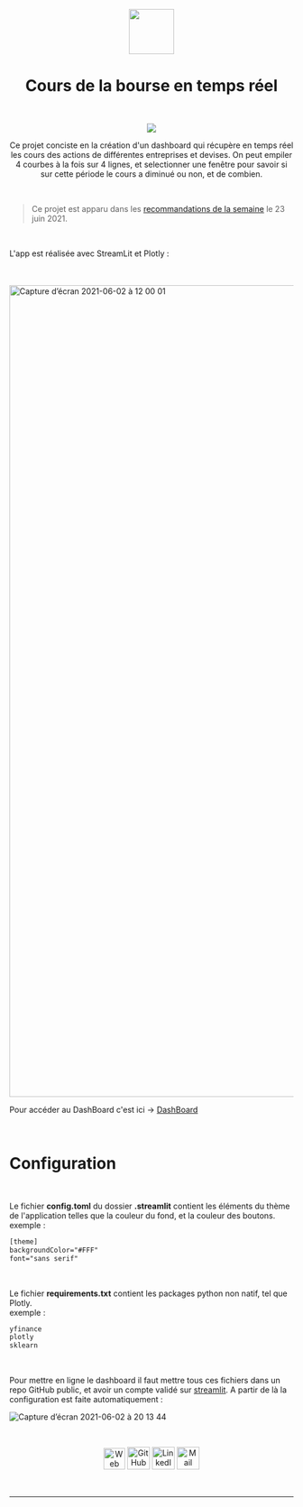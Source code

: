 <p align="center">
	<img src="https://user-images.githubusercontent.com/63207451/120532141-a814f080-c3df-11eb-9aac-f342eaf20a44.png" height="80">
	<p/>

<h1 align="center">Cours de la bourse en temps réel</h1>

<br/>

<p align="center">
  <a href="https://share.streamlit.io/antonin-lfv/my_streamlit_site/main/StreamLit/streamlit.py"><img src="https://static.streamlit.io/badges/streamlit_badge_black_white.svg"/></a>
  </p>
     
<p align="center">
   Ce projet conciste en la création d'un dashboard qui récupère en temps réel les cours des actions de différentes entreprises et devises. On peut empiler 4 courbes à la fois sur 4 lignes, et selectionner une fenêtre pour savoir si sur cette période le cours a diminué ou non, et de combien. <br/>
     <p/>
     
<br/>

> Ce projet est apparu dans les [recommandations de la semaine](https://discuss.streamlit.io/t/weekly-roundup-dbt-dashboards-instagram-profile-analyzers-medium-stats-and-more/14081) le 23 juin 2021.
     
<br/>

L'app est réalisée avec StreamLit et Plotly :

<br/>
<br/>

<img width="1440" alt="Capture d’écran 2021-06-02 à 12 00 01" src="https://user-images.githubusercontent.com/63207451/120461182-13d46a80-c39a-11eb-98d1-b24a046b590b.png">

<br/>

Pour accéder au DashBoard c'est ici -> [DashBoard](https://share.streamlit.io/antonin-lfv/app_stock_prices/main/StreamLit/streamlit.py)

<br/>

# Configuration

<br/>

Le fichier __config.toml__ du dossier __.streamlit__ contient les éléments du thème de l'application telles que la couleur du fond, et la couleur des boutons. <br/>
exemple :
```txt
[theme]
backgroundColor="#FFF"
font="sans serif"
```

<br/>

Le fichier __requirements.txt__ contient les packages python non natif, tel que Plotly. <br/>
exemple :
```txt
yfinance
plotly
sklearn
```

<br/>

Pour mettre en ligne le dashboard il faut mettre tous ces fichiers dans un repo GitHub public, et avoir un compte validé sur [streamlit](https://streamlit.io). A partir de là la configuration est faite automatiquement :

![Capture d’écran 2021-06-02 à 20 13 44](https://user-images.githubusercontent.com/63207451/120531546-09888f80-c3df-11eb-81a8-93883337b424.png)

<br/>

<p align="center">
	  <a href="https://antonin-lfv.github.io" class="fancybox" ><img src="https://user-images.githubusercontent.com/63207451/127334786-f48498e4-7aa1-4fbd-b7b4-cd78b43972b8.png" title="Web Page" width="38" height="38"></a>
  <a href="https://github.com/antonin-lfv" class="fancybox" ><img src="https://user-images.githubusercontent.com/63207451/97302854-e484da80-1859-11eb-9374-5b319ca51197.png" title="GitHub" width="40" height="40"></a>
  <a href="https://www.linkedin.com/in/antonin-lefevre-565b8b141" class="fancybox" ><img src="https://user-images.githubusercontent.com/63207451/97303444-b2c04380-185a-11eb-8cfc-864c33a64e4b.png" title="LinkedIn" width="40" height="40"></a>
  <a href="mailto:antoninlefevre45@icloud.com" class="fancybox" ><img src="https://user-images.githubusercontent.com/63207451/97303543-cec3e500-185a-11eb-8adc-c1364e2054a9.png" title="Mail" width="40" height="40"></a>
</p>

<br/>

-----------------------------
